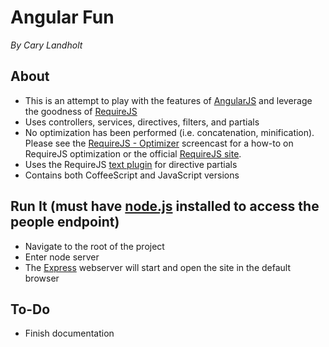 # Angular Fun
*By Cary Landholt*

## About
* This is an attempt to play with the features of [AngularJS](http://angularjs.org/) and leverage the goodness of [RequireJS](http://requirejs.org/)
* Uses controllers, services, directives, filters, and partials
* No optimization has been performed (i.e. concatenation, minification).  Please see the [RequireJS - Optimizer](http://www.youtube.com/watch?v=m6VNhqKDM4E) screencast for a how-to on RequireJS optimization or the official [RequireJS site](http://requirejs.org/docs/optimization.html).
* Uses the RequireJS [text plugin](http://requirejs.org/docs/api.html#text) for directive partials
* Contains both CoffeeScript and JavaScript versions

## Run It (must have [node.js](http://nodejs.org/) installed to access the people endpoint)
* Navigate to the root of the project
* Enter node server
* The [Express](http://expressjs.com/) webserver will start and open the site in the default browser

## To-Do  

* Finish documentation